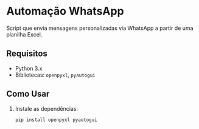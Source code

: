# Automação WhatsApp

Script que envia mensagens personalizadas via WhatsApp a partir de uma planilha Excel.

## Requisitos

- Python 3.x
- Bibliotecas: `openpyxl`, `pyautogui`

## Como Usar

1. Instale as dependências:
   ```bash
   pip install openpyxl pyautogui
